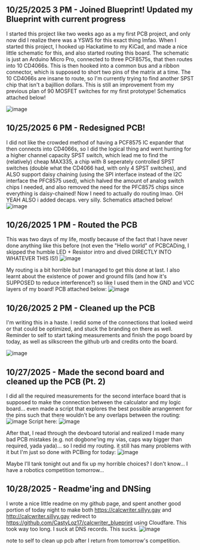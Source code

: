 <!--
  ===================    !!READ THIS NOTICE!!   ====================
  DO NOT edit this file manually. Your changes WILL BE OVERWRITTEN!
  This journal is auto generated and updated by Hack Club Blueprint.
  To edit this file, please edit your journal entries on Blueprint.
  ==================================================================
-->

## 10/25/2025 3 PM - Joined Blueprint! Updated my Blueprint with current progress  

I started this project like two weeks ago as a my first PCB project, and only now did I realize there was a YSWS for this exact thing lmfao.
When I started this project, I hooked up Hackatime to my KiCad, and made a nice little schematic for this, and also started routing this board. The schematic is just an Arduino Micro Pro, connected to three PCF8575s, that then routes into 10 CD4066s. This is then hooked into a common bus and a ribbon connector, which is supposed to short two pins of the matrix at a time. The 10 CD4066s are insane to route, so I'm currently trying to find another SPST chip that isn't a bajillion dollars. This is still an improvement from my previous plan of 90 MOSFET switches for my first prototype! Schematics attached below!


![image](https://blueprint.hackclub.com/user-attachments/blobs/proxy/eyJfcmFpbHMiOnsiZGF0YSI6NTM4MSwicHVyIjoiYmxvYl9pZCJ9fQ==--91e3e950a980b66c42beeb00ca3d6cb75f799812/image.png)


  

## 10/25/2025 6 PM - Redesigned PCB!  

I did not like the crowded method of having a PCF8575 IC expander that then connects into CD4066s, so I did the logical thing and went hunting for a higher channel capacity SPST switch, which lead me to find the (relatively) cheap MAX335, a chip with 8 seperately controlled SPST switches (double what the CD4066 had, with only 4 SPST switches), and ALSO support daisy chaining (using the SPI interface instead of the I2C interface the PFC8575 used), which halved the amount of analog switch chips I needed, and also removed the need for the PFC8575 chips since everything is daisy-chained! Now I need to actually do routing lmao.
OH YEAH ALSO i added decaps. very silly.
Schematics attached below!
![image](https://blueprint.hackclub.com/user-attachments/blobs/proxy/eyJfcmFpbHMiOnsiZGF0YSI6NTQxMiwicHVyIjoiYmxvYl9pZCJ9fQ==--69e1cc28a246cf1e50baa240e2d9e016fedfc953/image.png)
  

## 10/26/2025 1 PM - Routed the PCB  

This was two days of my life, mostly because of the fact that I have never done anything like this before (not even the "Hello world" of PCBCADing, I skipped the humble LED + Resistor intro and dived DIRECTLY INTO WHATEVER THIS IS!)
![image](https://blueprint.hackclub.com/user-attachments/blobs/proxy/eyJfcmFpbHMiOnsiZGF0YSI6NTYzMCwicHVyIjoiYmxvYl9pZCJ9fQ==--c8a34838a62289a7798358e25650596cbfd47e8d/image.png)

My routing is a bit horrible but I managed to get this done at last. I also learnt about the existence of power and ground fills (and how it's SUPPOSED to reduce interference?) so like I used them in the GND and VCC layers of my board!
PCB attached below:
![image](https://blueprint.hackclub.com/user-attachments/blobs/proxy/eyJfcmFpbHMiOnsiZGF0YSI6NTYyOSwicHVyIjoiYmxvYl9pZCJ9fQ==--55377d3bb6b8f6b9268645b095ffd4359dd29f18/image.png)
  

## 10/26/2025 2 PM - Cleaned up the PCB  

I'm writing this in a haste. I redid some of the connections that looked weird or that could be optimized, and stuck the branding on there as well. Reminder to self to start taking measurements and finish the pogo board by today, as well as silkscreen the github urb and credits onto the board.

![image](https://blueprint.hackclub.com/user-attachments/blobs/proxy/eyJfcmFpbHMiOnsiZGF0YSI6NTY0MywicHVyIjoiYmxvYl9pZCJ9fQ==--c4b839e30c52b653426120e5bf018aba712536d5/image.png)
  

## 10/27/2025 - Made the second board and cleaned up the PCB (Pt. 2)  

I did all the required measurements for the second interface board that is supposed to make the connection between the calculator and my logic board... even made a script that explores the best possible arrangement for the pins such that there wouldn't be any overlaps between the routing:
![image](https://blueprint.hackclub.com/user-attachments/blobs/proxy/eyJfcmFpbHMiOnsiZGF0YSI6NTk3NywicHVyIjoiYmxvYl9pZCJ9fQ==--964629a7ddb4fee443cb6e76f734309745951917/image.png)
Script here:
![image](https://blueprint.hackclub.com/user-attachments/blobs/proxy/eyJfcmFpbHMiOnsiZGF0YSI6NTk3OCwicHVyIjoiYmxvYl9pZCJ9fQ==--4baf5b198b2377ac89acffab579826e68a4306b1/image.png)


After that, I read through the devboard tutorial and realized I made many bad PCB mistakes (e.g. not dogbone'ing my vias, caps way bigger than required, yada yada)... so I redid my routing. it still has many problems with it but I'm just so done with PCBing for today:
![image](https://blueprint.hackclub.com/user-attachments/blobs/proxy/eyJfcmFpbHMiOnsiZGF0YSI6NTk3NiwicHVyIjoiYmxvYl9pZCJ9fQ==--a5e3dd4a0fd882577b4e199d64636965c528f4db/image.png)

Maybe I'll tank tonight out and fix up my horrible choices? I don't know... I have a robotics competition tomorrow...  

## 10/28/2025 - Readme'ing and DNSing  

I wrote a nice little readme on my github page, and spent another good portion of today night to make both https://calcwriter.sillyy.gay and http://calcwriter.sillyy.gay redirect to https://github.com/CastyLoz17/calcwriter_blueprint using Cloudfare. This took way too long. I suck at DNS records. This sucks.
![image](https://blueprint.hackclub.com/user-attachments/blobs/proxy/eyJfcmFpbHMiOnsiZGF0YSI6NjAyNiwicHVyIjoiYmxvYl9pZCJ9fQ==--a8ee728870704d8011724a7406b51d4db056e9cc/image.png)

note to self to clean up pcb after I return from tomorrow's competition.  


